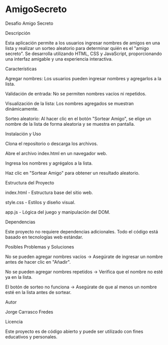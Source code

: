 # AmigoSecreto
Desafio Amigo Secreto

Descripción

Esta aplicación permite a los usuarios ingresar nombres de amigos en una lista y realizar un sorteo aleatorio para determinar quién es el "amigo secreto". Se desarrolla utilizando HTML, CSS y JavaScript, proporcionando una interfaz amigable y una experiencia interactiva.

Características

Agregar nombres: Los usuarios pueden ingresar nombres y agregarlos a la lista.

Validación de entrada: No se permiten nombres vacíos ni repetidos.

Visualización de la lista: Los nombres agregados se muestran dinámicamente.

Sorteo aleatorio: Al hacer clic en el botón "Sortear Amigo", se elige un nombre de la lista de forma aleatoria y se muestra en pantalla.

Instalación y Uso

Clona el repositorio o descarga los archivos.

Abre el archivo index.html en un navegador web.

Ingresa los nombres y agrégalos a la lista.

Haz clic en "Sortear Amigo" para obtener un resultado aleatorio.

Estructura del Proyecto

index.html - Estructura base del sitio web.

style.css - Estilos y diseño visual.

app.js - Lógica del juego y manipulación del DOM.

Dependencias

Este proyecto no requiere dependencias adicionales. Todo el código está basado en tecnologías web estándar.

Posibles Problemas y Soluciones

No se pueden agregar nombres vacíos → Asegúrate de ingresar un nombre antes de hacer clic en "Añadir".

No se pueden agregar nombres repetidos → Verifica que el nombre no esté ya en la lista.

El botón de sorteo no funciona → Asegúrate de que al menos un nombre esté en la lista antes de sortear.

Autor

Jorge Carrasco Fredes

Licencia

Este proyecto es de código abierto y puede ser utilizado con fines educativos y personales.
